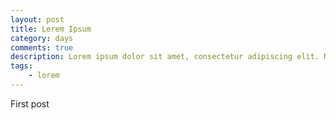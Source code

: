 ```yaml
---
layout: post
title: Lerem Ipsum
category: days
comments: true
description: Lorem ipsum dolor sit amet, consectetur adipiscing elit. Nunc rhoncus luctus quam in gravida. Mauris rutrum ullamcorper pellentesque. 
tags:
    - lorem
---
```


First post
